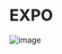 # EXPO

![image](https://user-images.githubusercontent.com/61160887/118710895-93edc280-b827-11eb-8040-4ec7925e7b07.png)
